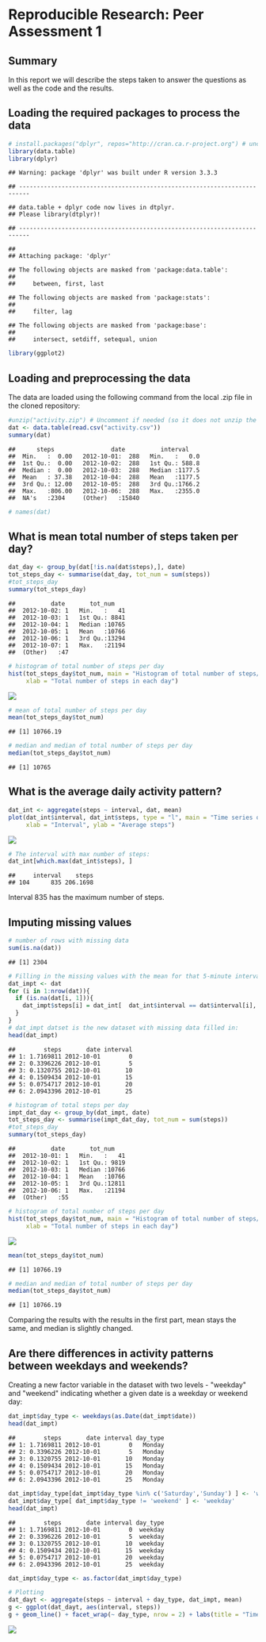 # Reproducible Research: Peer Assessment 1



## Summary

In this report we will describe the steps taken to answer the questions as well as the code and the results.

## Loading the required packages to process the data


```r
# install.packages("dplyr", repos="http://cran.ca.r-project.org") # uncomment if needed: cran has to be set to install the library
library(data.table)
library(dplyr)
```

```
## Warning: package 'dplyr' was built under R version 3.3.3
```

```
## -------------------------------------------------------------------------
```

```
## data.table + dplyr code now lives in dtplyr.
## Please library(dtplyr)!
```

```
## -------------------------------------------------------------------------
```

```
## 
## Attaching package: 'dplyr'
```

```
## The following objects are masked from 'package:data.table':
## 
##     between, first, last
```

```
## The following objects are masked from 'package:stats':
## 
##     filter, lag
```

```
## The following objects are masked from 'package:base':
## 
##     intersect, setdiff, setequal, union
```

```r
library(ggplot2)
```

## Loading and preprocessing the data
The data are loaded using the following command from the local .zip file in the cloned repository:


```r
#unzip("activity.zip") # Uncomment if needed (so it does not unzip the data automatically)
dat <- data.table(read.csv("activity.csv"))
summary(dat)
```

```
##      steps                date          interval     
##  Min.   :  0.00   2012-10-01:  288   Min.   :   0.0  
##  1st Qu.:  0.00   2012-10-02:  288   1st Qu.: 588.8  
##  Median :  0.00   2012-10-03:  288   Median :1177.5  
##  Mean   : 37.38   2012-10-04:  288   Mean   :1177.5  
##  3rd Qu.: 12.00   2012-10-05:  288   3rd Qu.:1766.2  
##  Max.   :806.00   2012-10-06:  288   Max.   :2355.0  
##  NA's   :2304     (Other)   :15840
```

```r
# names(dat)
```

## What is mean total number of steps taken per day?


```r
dat_day <- group_by(dat[!is.na(dat$steps),], date)
tot_steps_day <- summarise(dat_day, tot_num = sum(steps))
#tot_steps_day
summary(tot_steps_day)
```

```
##          date       tot_num     
##  2012-10-02: 1   Min.   :   41  
##  2012-10-03: 1   1st Qu.: 8841  
##  2012-10-04: 1   Median :10765  
##  2012-10-05: 1   Mean   :10766  
##  2012-10-06: 1   3rd Qu.:13294  
##  2012-10-07: 1   Max.   :21194  
##  (Other)   :47
```

```r
# histogram of total number of steps per day
hist(tot_steps_day$tot_num, main = "Histogram of total number of steps/day", 
     xlab = "Total number of steps in each day")
```

![](PA1_template_files/figure-html/mean_day-1.png)<!-- -->

```r
# mean of total number of steps per day
mean(tot_steps_day$tot_num)
```

```
## [1] 10766.19
```

```r
# median and median of total number of steps per day
median(tot_steps_day$tot_num)
```

```
## [1] 10765
```

## What is the average daily activity pattern?


```r
dat_int <- aggregate(steps ~ interval, dat, mean)
plot(dat_int$interval, dat_int$steps, type = "l", main = "Time series of steps per interval", 
     xlab = "Interval", ylab = "Average steps")
```

![](PA1_template_files/figure-html/pattern_day-1.png)<!-- -->

```r
# The interval with max number of steps:
dat_int[which.max(dat_int$steps), ]
```

```
##     interval    steps
## 104      835 206.1698
```
Interval 835 has the maximum number of steps.

## Imputing missing values


```r
# number of rows with missing data
sum(is.na(dat))
```

```
## [1] 2304
```

```r
# Filling in the missing values with the mean for that 5-minute interval
dat_impt <- dat
for (i in 1:nrow(dat)){
  if (is.na(dat[i, 1])){
    dat_impt$steps[i] = dat_int[  dat_int$interval == dat$interval[i], 2  ]
  }
}
# dat_impt datset is the new dataset with missing data filled in:
head(dat_impt)
```

```
##        steps       date interval
## 1: 1.7169811 2012-10-01        0
## 2: 0.3396226 2012-10-01        5
## 3: 0.1320755 2012-10-01       10
## 4: 0.1509434 2012-10-01       15
## 5: 0.0754717 2012-10-01       20
## 6: 2.0943396 2012-10-01       25
```

```r
# histogram of total steps per day
impt_dat_day <- group_by(dat_impt, date)
tot_steps_day <- summarise(impt_dat_day, tot_num = sum(steps))
#tot_steps_day
summary(tot_steps_day)
```

```
##          date       tot_num     
##  2012-10-01: 1   Min.   :   41  
##  2012-10-02: 1   1st Qu.: 9819  
##  2012-10-03: 1   Median :10766  
##  2012-10-04: 1   Mean   :10766  
##  2012-10-05: 1   3rd Qu.:12811  
##  2012-10-06: 1   Max.   :21194  
##  (Other)   :55
```

```r
# histogram of total number of steps per day
hist(tot_steps_day$tot_num, main = "Histogram of total number of steps/day", 
     xlab = "Total number of steps in each day")
```

![](PA1_template_files/figure-html/na.imput-1.png)<!-- -->

```r
mean(tot_steps_day$tot_num)
```

```
## [1] 10766.19
```

```r
# median and median of total number of steps per day
median(tot_steps_day$tot_num)
```

```
## [1] 10766.19
```
Comparing the results with the results in the first part, mean stays the same, and median is slightly changed.

## Are there differences in activity patterns between weekdays and weekends?

Creating a new factor variable in the dataset with two levels - "weekday" and "weekend" indicating whether a given date is a weekday or weekend day:


```r
dat_impt$day_type <- weekdays(as.Date(dat_impt$date))
head(dat_impt)
```

```
##        steps       date interval day_type
## 1: 1.7169811 2012-10-01        0   Monday
## 2: 0.3396226 2012-10-01        5   Monday
## 3: 0.1320755 2012-10-01       10   Monday
## 4: 0.1509434 2012-10-01       15   Monday
## 5: 0.0754717 2012-10-01       20   Monday
## 6: 2.0943396 2012-10-01       25   Monday
```

```r
dat_impt$day_type[dat_impt$day_type %in% c('Saturday','Sunday') ] <- 'weekend'
dat_impt$day_type[ dat_impt$day_type != 'weekend' ] <- 'weekday'
head(dat_impt)
```

```
##        steps       date interval day_type
## 1: 1.7169811 2012-10-01        0  weekday
## 2: 0.3396226 2012-10-01        5  weekday
## 3: 0.1320755 2012-10-01       10  weekday
## 4: 0.1509434 2012-10-01       15  weekday
## 5: 0.0754717 2012-10-01       20  weekday
## 6: 2.0943396 2012-10-01       25  weekday
```

```r
dat_impt$day_type <- as.factor(dat_impt$day_type)

# Plotting
dat_dayt <- aggregate(steps ~ interval + day_type, dat_impt, mean)
g <- ggplot(dat_dayt, aes(interval, steps))
g + geom_line() + facet_wrap(~ day_type, nrow = 2) + labs(title = "Time series of steps per interval based on the day type") + labs(x= "Interval") + labs(y = "Average steps")
```

![](PA1_template_files/figure-html/patt.diff-1.png)<!-- -->



